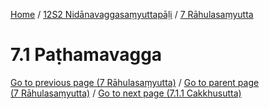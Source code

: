 
[Home](/) / [12S2 Nidānavaggasaṃyuttapāḷi](../../12S2.md) / [7 Rāhulasaṃyutta](../7.md)

# 7.1 Paṭhamavagga


[Go to previous page (7 Rāhulasaṃyutta)](../7.md) / [Go to parent page (7 Rāhulasaṃyutta)](../7.md) / [Go to next page (7.1.1 Cakkhusutta)](7.1/7.1.1.md)


